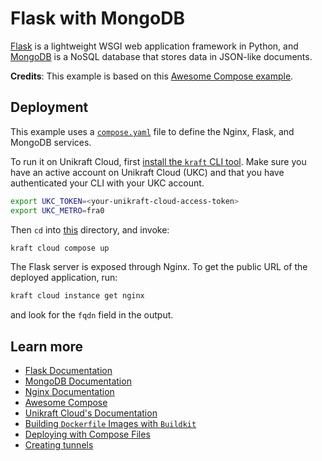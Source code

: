 # Flask with MongoDB

[Flask](https://flask.palletsprojects.com/en/stable/) is a lightweight WSGI web application framework in Python, and [MongoDB](https://www.mongodb.com/) is a NoSQL database that stores data in JSON-like documents.

**Credits**: This example is based on this [Awesome Compose example](https://github.com/docker/awesome-compose/tree/master/nginx-flask-mongo).

## Deployment

This example uses a [`compose.yaml`](compose.yaml) file to define the Nginx, Flask, and MongoDB services.

To run it on Unikraft Cloud, first [install the `kraft` CLI tool](https://unikraft.org/docs/cli). Make sure you have an active account on Unikraft Cloud (UKC) and that you have authenticated your CLI with your UKC account.

```bash
export UKC_TOKEN=<your-unikraft-cloud-access-token>
export UKC_METRO=fra0
```

Then `cd` into [this](.) directory, and invoke:

```bash
kraft cloud compose up
```

The Flask server is exposed through Nginx. To get the public URL of the deployed application, run:

```bash
kraft cloud instance get nginx
```

and look for the `fqdn` field in the output.

## Learn more

- [Flask Documentation](https://flask.palletsprojects.com/en/stable/)
- [MongoDB Documentation](https://www.mongodb.com/docs/)
- [Nginx Documentation](https://nginx.org/en/docs/)
- [Awesome Compose](https://github.com/docker/awesome-compose)
- [Unikraft Cloud's Documentation](https://unikraft.cloud/docs/)
- [Building `Dockerfile` Images with `Buildkit`](https://unikraft.org/guides/building-dockerfile-images-with-buildkit)
- [Deploying with Compose Files](https://unikraft.cloud/docs/guides/features/compose/)
- [Creating tunnels](https://unikraft.cloud/docs/guides/features/tunnel/)
